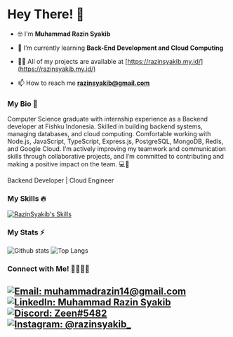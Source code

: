 # Hey There! 👋
- 🤓 I'm **Muhammad Razin Syakib**

- 🌱 I’m currently learning **Back-End Development and Cloud Computing**

- 👨‍💻 All of my projects are available at [https://razinsyakib.my.id/](https://razinsyakib.my.id/) 

- 📫 How to reach me **razinsyakib@gmail.com**

### My Bio 📄
Computer Science graduate with internship experience as a Backend developer at Fishku Indonesia. Skilled in building backend systems, managing databases, and cloud computing. Comfortable working with Node.js, JavaScript, TypeScript, Express.js, PostgreSQL, MongoDB, Redis, and Google Cloud. I’m actively improving my teamwork and communication skills through collaborative projects, and I’m committed to contributing and making a positive impact on the team. 💻🌱

Backend Developer | Cloud Engineer

### My Skills 🔥
[![RazinSyakib's Skills](https://skillicons.dev/icons?i=js,ts,nodejs,bun,express,postgres,redis,mongodb,supabase,sequelize,postman,linux,ubuntu,git,docker,firebase,gcp)](https://skillicons.dev)

### My Stats ⚡
![Github stats](https://github-readme-stats.vercel.app/api?username=razinsyakib&theme=blueberry&count_private=true&hide_border=true&line_height=20) 
![Top Langs](https://github-readme-stats.vercel.app/api/top-langs/?username=RazinSyakib&hide=php,html,css,hack,java,c%2B%2B,Objective%2DC,Objective%2DC%2B%2B,ruby,starlark,cmake&exclude_repo=New-ParentCare,SekawanVehicle,Zeen-Blog,nyobarevert&layout=compact&theme=blueberry&count_private=true&hide_border=true) 

### Connect with Me! 🫱🏻‍🫲🏼
[![Email: muhammadrazin14@gmail.com](https://img.shields.io/badge/Gmail-D14836?style=for-the-badge&logo=gmail&logoColor=white)](mailto:muhammadrazin14@gmail.com)&nbsp;
[![LinkedIn: Muhammad Razin Syakib](https://img.shields.io/badge/LinkedIn-0077B5?style=for-the-badge&logo=linkedin&logoColor=white)](https://www.linkedin.com/in/muhammad-razin-syakib/)&nbsp;
[![Discord: Zeen#5482](https://img.shields.io/badge/Discord-7289DA?style=for-the-badge&logo=discord&logoColor=white)](https://discord.com/users/706507324642295809)&nbsp;
[![Instagram: @razinsyakib_](https://img.shields.io/badge/Instagram-E4405F?style=for-the-badge&logo=instagram&logoColor=white)](https://www.instagram.com/razinsyakib_/)&nbsp;
---

